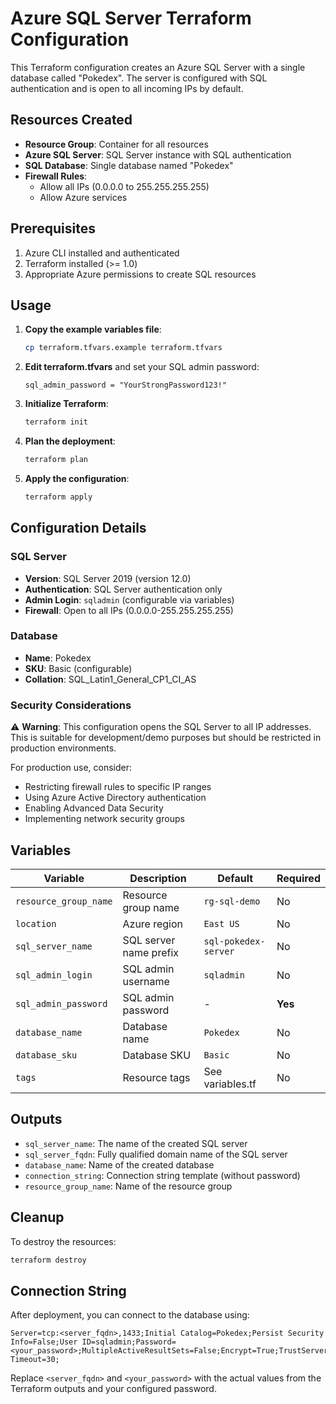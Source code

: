 # Azure SQL Server Terraform Configuration

This Terraform configuration creates an Azure SQL Server with a single database called "Pokedex". The server is configured with SQL authentication and is open to all incoming IPs by default.

## Resources Created

- **Resource Group**: Container for all resources
- **Azure SQL Server**: SQL Server instance with SQL authentication
- **SQL Database**: Single database named "Pokedex"
- **Firewall Rules**: 
  - Allow all IPs (0.0.0.0 to 255.255.255.255)
  - Allow Azure services

## Prerequisites

1. Azure CLI installed and authenticated
2. Terraform installed (>= 1.0)
3. Appropriate Azure permissions to create SQL resources

## Usage

1. **Copy the example variables file**:
   ```bash
   cp terraform.tfvars.example terraform.tfvars
   ```

2. **Edit terraform.tfvars** and set your SQL admin password:
   ```hcl
   sql_admin_password = "YourStrongPassword123!"
   ```

3. **Initialize Terraform**:
   ```bash
   terraform init
   ```

4. **Plan the deployment**:
   ```bash
   terraform plan
   ```

5. **Apply the configuration**:
   ```bash
   terraform apply
   ```

## Configuration Details

### SQL Server
- **Version**: SQL Server 2019 (version 12.0)
- **Authentication**: SQL Server authentication only
- **Admin Login**: `sqladmin` (configurable via variables)
- **Firewall**: Open to all IPs (0.0.0.0-255.255.255.255)

### Database
- **Name**: Pokedex
- **SKU**: Basic (configurable)
- **Collation**: SQL_Latin1_General_CP1_CI_AS

### Security Considerations

⚠️ **Warning**: This configuration opens the SQL Server to all IP addresses. This is suitable for development/demo purposes but should be restricted in production environments.

For production use, consider:
- Restricting firewall rules to specific IP ranges
- Using Azure Active Directory authentication
- Enabling Advanced Data Security
- Implementing network security groups

## Variables

| Variable | Description | Default | Required |
|----------|-------------|---------|----------|
| `resource_group_name` | Resource group name | `rg-sql-demo` | No |
| `location` | Azure region | `East US` | No |
| `sql_server_name` | SQL server name prefix | `sql-pokedex-server` | No |
| `sql_admin_login` | SQL admin username | `sqladmin` | No |
| `sql_admin_password` | SQL admin password | - | **Yes** |
| `database_name` | Database name | `Pokedex` | No |
| `database_sku` | Database SKU | `Basic` | No |
| `tags` | Resource tags | See variables.tf | No |

## Outputs

- `sql_server_name`: The name of the created SQL server
- `sql_server_fqdn`: Fully qualified domain name of the SQL server
- `database_name`: Name of the created database
- `connection_string`: Connection string template (without password)
- `resource_group_name`: Name of the resource group

## Cleanup

To destroy the resources:

```bash
terraform destroy
```

## Connection String

After deployment, you can connect to the database using:

```
Server=tcp:<server_fqdn>,1433;Initial Catalog=Pokedex;Persist Security Info=False;User ID=sqladmin;Password=<your_password>;MultipleActiveResultSets=False;Encrypt=True;TrustServerCertificate=False;Connection Timeout=30;
```

Replace `<server_fqdn>` and `<your_password>` with the actual values from the Terraform outputs and your configured password.
